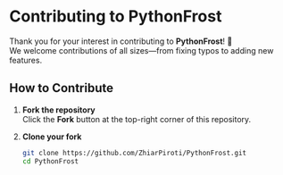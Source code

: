 # Contributing to PythonFrost

Thank you for your interest in contributing to **PythonFrost**! 🎉  
We welcome contributions of all sizes—from fixing typos to adding new features.

## How to Contribute

1. **Fork the repository**  
   Click the **Fork** button at the top-right corner of this repository.

2. **Clone your fork**  
   ```bash
   git clone https://github.com/ZhiarPiroti/PythonFrost.git
   cd PythonFrost
